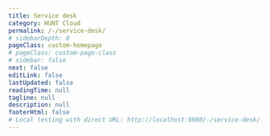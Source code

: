 ```yaml
---
title: Service desk
category: HUNT Cloud
permalink: /-/service-desk/
# sidebarDepth: 0
pageClass: custom-homepage
# pageClass: custom-page-class
# sidebar: false
next: false
editLink: false
lastUpdated: false
readingTime: null
tagline: null
description: null
footerHtml: false
# Local testing with direct URL: http://localhost:8080/-/service-desk/?open=request_internal_kista
---
```


<SDFullscreen />



<style scoped>

.theme-default-content {
  max-width: none !important;
  padding: 0 !important;
}

</style>
